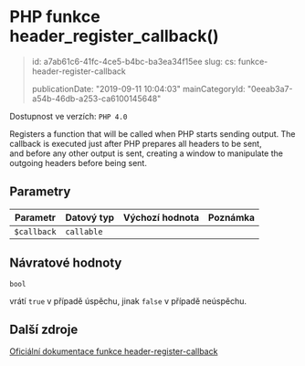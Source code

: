 PHP funkce header_register_callback()
=====================================

> id: a7ab61c6-41fc-4ce5-b4bc-ba3ea34f15ee
> slug:
> 	cs: funkce-header-register-callback
>
> publicationDate: "2019-09-11 10:04:03"
> mainCategoryId: "0eeab3a7-a54b-46db-a253-ca6100145648"

Dostupnost ve verzích: `PHP 4.0`

Registers a function that will be called when PHP starts sending output.
The callback is executed just after PHP prepares all headers to be sent,<br>
and before any other output is sent, creating a window to manipulate the outgoing headers before being sent.


Parametry
--------------

| Parametr | Datový typ | Výchozí hodnota | Poznámka |
|-----|-----|-----|-----|
| `$callback` | `callable` |  |  |


Návratové hodnoty
----------------

`bool`

vrátí `true` v případě úspěchu, jinak `false` v případě neúspěchu.

Další zdroje
------------

[Oficiální dokumentace funkce header-register-callback](https://www.php.net/manual/en/function.header-register-callback.php)
